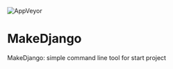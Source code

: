 <img alt="AppVeyor" src="https://img.shields.io/appveyor/build/MahanBi/MakeDjango?color=red&logo=on%20development&style=plastic">

# MakeDjango
 
MakeDjango: simple command line tool for start project
